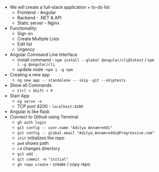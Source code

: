 - We will create a full-stack application = to-do list
	- Frontend - Angular
	- Backend - .NET & API
	- Static server - Nginx
- Functionality:
	- Sign on
	- Create Multiple Lists
	- Edit list
	- Urgency
- Angular Command Line Interface
	- install command -  `npm install --global @angular/cli@latest` / `npm i -g @angular/cli`
	- update node -`npm i -g npm`
- Creating a new app
	- `ng new app -- standalone -- skip -git --skiptests`
- Show all Commands
	- `Ctrl + Shift + P`
- Start App
	- `ng serve -o`
	- TCP port 4200 - `localhost:4200`
- Angular is like flask
- Connect to Github using Terminal
	- `gh auth login`
	- `git config -- user.name "Aditya Annamreddi"`
	- `git config -- global.email "Aditya_Annamreddi@Progressive.com"`
	- `init` initializes the repo
	- `pwd` shows path
	- `cd` changes directory
	- `git add .`
	- `git commit -m "initial"`
	- `gh repo create` - create / copy repo